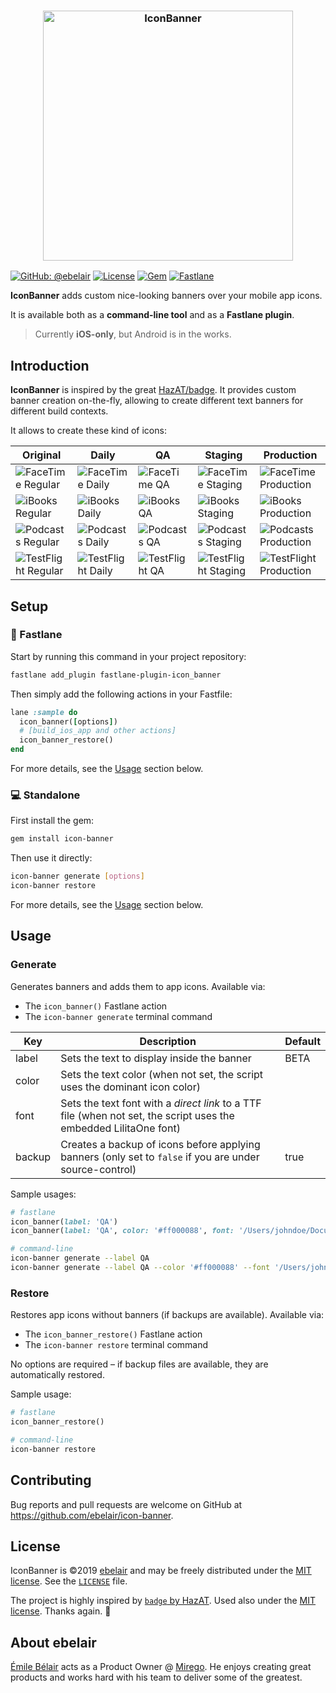 <h3 align="center">
  <a href="https://github.com/ebelair/icon-banner/blob/master/.assets/icon_banner.png">
  <img src="https://github.com/ebelair/icon-banner/blob/master/.assets/icon_banner.png?raw=true" alt="IconBanner" width="400">
  </a>
</h3>

[![GitHub: @ebelair](https://img.shields.io/badge/author-@ebelair-blue.svg?style=flat)](https://github.com/ebelair)
[![License](https://img.shields.io/badge/license-MIT-green.svg?style=flat)](https://github.com/fastlane/fastlane/blob/master/LICENSE)
[![Gem](https://img.shields.io/gem/v/icon-banner.svg?style=flat)](https://rubygems.org/gems/icon-banner)
[![Fastlane](https://rawcdn.githack.com/fastlane/fastlane/master/fastlane/assets/plugin-badge.svg)](https://rubygems.org/gems/fastlane-plugin-icon_banner)

**IconBanner** adds custom nice-looking banners over your mobile app icons.

It is available both as a **command-line tool** and as a **Fastlane plugin**.

> Currently **iOS-only**, but Android is in the works.

## Introduction

**IconBanner** is inspired by the great [HazAT/badge](https://github.com/HazAT/badge). It provides custom banner creation on-the-fly, allowing to create different text banners for different build contexts.

It allows to create these kind of icons:

|Original|Daily|QA|Staging|Production|
|---|---|---|---|---|
|![FaceTime Regular](https://github.com/ebelair/icon-banner/raw/master/spec/Sample.appiconset/facetime.png)|![FaceTime Daily](https://github.com/ebelair/icon-banner/raw/master/spec/Reference/facetime_Daily.png)|![FaceTime QA](https://github.com/ebelair/icon-banner/raw/master/spec/Reference/facetime_QA.png)|![FaceTime Staging](https://github.com/ebelair/icon-banner/raw/master/spec/Reference/facetime_Staging.png)|![FaceTime Production](https://github.com/ebelair/icon-banner/raw/master/spec/Reference/facetime_Production.png)|
|![iBooks Regular](https://github.com/ebelair/icon-banner/raw/master/spec/Sample.appiconset/ibooks.png)|![iBooks Daily](https://github.com/ebelair/icon-banner/raw/master/spec/Reference/ibooks_Daily.png)|![iBooks QA](https://github.com/ebelair/icon-banner/raw/master/spec/Reference/ibooks_QA.png)|![iBooks Staging](https://github.com/ebelair/icon-banner/raw/master/spec/Reference/ibooks_Staging.png)|![iBooks Production](https://github.com/ebelair/icon-banner/raw/master/spec/Reference/ibooks_Production.png)|
|![Podcasts Regular](https://github.com/ebelair/icon-banner/raw/master/spec/Sample.appiconset/podcasts.png)|![Podcasts Daily](https://github.com/ebelair/icon-banner/raw/master/spec/Reference/podcasts_Daily.png)|![Podcasts QA](https://github.com/ebelair/icon-banner/raw/master/spec/Reference/podcasts_QA.png)|![Podcasts Staging](https://github.com/ebelair/icon-banner/raw/master/spec/Reference/podcasts_Staging.png)|![Podcasts Production](https://github.com/ebelair/icon-banner/raw/master/spec/Reference/podcasts_Production.png)|
|![TestFlight Regular](https://github.com/ebelair/icon-banner/raw/master/spec/Sample.appiconset/testflight.png)|![TestFlight Daily](https://github.com/ebelair/icon-banner/raw/master/spec/Reference/testflight_Daily.png)|![TestFlight QA](https://github.com/ebelair/icon-banner/raw/master/spec/Reference/testflight_QA.png)|![TestFlight Staging](https://github.com/ebelair/icon-banner/raw/master/spec/Reference/testflight_Staging.png)|![TestFlight Production](https://github.com/ebelair/icon-banner/raw/master/spec/Reference/testflight_Production.png)|

## Setup

### 🚀 Fastlane

Start by running this command in your project repository:

```bash
fastlane add_plugin fastlane-plugin-icon_banner
```

Then simply add the following actions in your Fastfile:

```ruby
lane :sample do
  icon_banner([options])
  # [build_ios_app and other actions]
  icon_banner_restore()
end
```

For more details, see the [Usage](https://github.com/ebelair/icon-banner#options) section below.

### 💻 Standalone

First install the gem:

```bash
gem install icon-banner
```

Then use it directly:

```bash
icon-banner generate [options]
icon-banner restore
```

For more details, see the [Usage](https://github.com/ebelair/icon-banner#options) section below.

## Usage

### Generate

Generates banners and adds them to app icons. Available via:

- The `icon_banner()` Fastlane action
- The `icon-banner generate` terminal command

| Key     | Description                        | Default |
|--------|------------------------------------|---------|
| label  | Sets the text to display inside the banner    | BETA    |
| color  | Sets the text color (when not set, the script uses the dominant icon color)      |         |
| font   | Sets the text font with a _direct link_ to a TTF file (when not set, the script uses the embedded LilitaOne font) |         |
| backup | Creates a backup of icons before applying banners (only set to `false` if you are under source-control)  | true     |

Sample usages:

```ruby
# fastlane
icon_banner(label: 'QA')
icon_banner(label: 'QA', color: '#ff000088', font: '/Users/johndoe/Documents/mybestfont.ttf')
```

```bash
# command-line
icon-banner generate --label QA
icon-banner generate --label QA --color '#ff000088' --font '/Users/johndoe/Documents/mybestfont.ttf'
```

### Restore

Restores app icons without banners (if backups are available). Available via:

- The `icon_banner_restore()` Fastlane action
- The `icon-banner restore` terminal command

No options are required – if backup files are available, they are automatically restored.

Sample usage:

```ruby
# fastlane
icon_banner_restore()
```

```bash
# command-line
icon-banner restore
```

## Contributing

Bug reports and pull requests are welcome on GitHub at https://github.com/ebelair/icon-banner.

## License

IconBanner is ©2019 [ebelair](https://github.com/ebelair) and may be freely distributed under the [MIT license](https://opensource.org/licenses/MIT). See the [`LICENSE`](https://github.com/ebelair/icon-banner/blob/master/LICENSE.md) file.

The project is highly inspired by [`badge` by HazAT](https://github.com/HazAT/badge). Used also under the [MIT license](https://opensource.org/licenses/MIT). Thanks again. 🙏

## About ebelair

[Émile Bélair](https://github.com/ebelair) acts as a Product Owner @ [Mirego](https://www.mirego.com). He enjoys creating great products and works hard with his team to deliver some of the greatest.